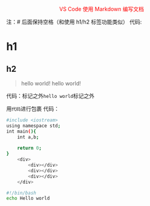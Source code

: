  
 <div align="center" style="color:red">
 VS Code 使用 Markdown 编写文档</div>

 
注：# 后面保持空格（和使用 h1/h2 标签功能类似）
代码:
# h1
## h2

> hello world!
> hello world!

代码：标记之外`hello world`标记之外

用```代码```进行包裹
代码：

```bash
#include <iostream>
using namespace std;
int main(){
    int a,b;
    
    return 0;
}
    <div>
        <div></div>
        <div></div>
        <div></div>
    </div>
```

```bash
#!/bin/bash
echo Hello world
```